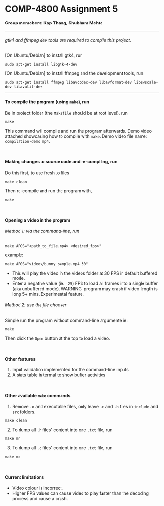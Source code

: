 # COMP-4800 Assignment 5

#### Group memebers: Kap Thang, Shubham Mehta

---

###### gtk4 and ffmpeg dev tools are required to compile this project.

[On Ubuntu/Debian] to install gtk4, run

```
sudo apt-get install libgtk-4-dev
```

[On Ubuntu/Debian] to install ffmpeg and the development tools, run

```
sudo apt-get install ffmpeg libavcodec-dev libavformat-dev libswscale-dev libavutil-dev
```

---

#### To compile the program (using `make`), run

Be in project folder (the `Makefile` should be at root level), run

```
make
```

This command will compile and run the program afterwards. Demo video attached showcasing how to compile with `make`. Demo video file name: `compilation-demo.mp4`.

<br>

#### Making changes to source code and re-compiling, run

Do this first, to use fresh .o files

```
make clean
```

Then re-compile and run the program with,

```
make
```

<br>

#### Opening a video in the program

###### Method 1: via the command-line, run

```
make ARGS="<path_to_file.mp4> <desired_fps>"
```

example:

```
make ARGS="videos/bunny_sample.mp4 30"
```

- This will play the video in the videos folder at 30 FPS in default buffered mode.
- Enter a negative value (ie. `-25`) FPS to load all frames into a single buffer (aka unbuffered mode). WARNING: program may crash if video length is long 5+ mins. Experimental feature.

###### Method 2: use the file chooser

Simple run the program without command-line argumente
ie:

```
make
```

Then click the `Open` button at the top to load a video.

<br>

#### Other features

1. Input validation implemented for the command-line inputs
1. A stats table in termal to show buffer activities

<br>

#### Other available `make` commands

1. Remove `.o` and executable files, only leave `.c` and `.h` files in `include` and `src` folders.

```
make clean
```

2. To dump all `.h` files' content into one `.txt` file, run

```
make mh
```

3. To dump all `.c` files' content into one `.txt` file, run

```
make mc
```

<br>

#### Current limitations

- Video colour is incorrect.
- Higher FPS values can cause video to play faster than the decoding process and cause a crash.
